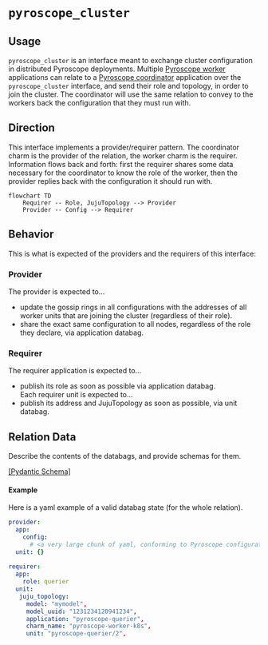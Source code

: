 # `pyroscope_cluster`

## Usage

`pyroscope_cluster` is an interface meant to exchange cluster configuration in distributed Pyroscope deployments.
Multiple [Pyroscope worker](https://github.com/canonical/pyroscope-k8s-operator/tree/main/worker) applications can relate to a [Pyroscope coordinator](https://github.com/canonical/pyroscope-k8s-operator/tree/main/coordinator) application over the `pyroscope_cluster` interface, and send their role and topology, in order to join the cluster.
The coordinator will use the same relation to convey to the workers back the configuration that they must run with.

## Direction

This interface implements a provider/requirer pattern. The coordinator charm is the provider of the relation, the worker charm is the requirer. Information flows back and forth: first the requirer shares some data necessary for the coordinator to know the role of the worker, then the provider replies back with the configuration it should run with. 

```mermaid
flowchart TD
    Requirer -- Role, JujuTopology --> Provider
    Provider -- Config --> Requirer
```

## Behavior

This is what is expected of the providers and the requirers of this interface:

### Provider
The provider is expected to...
- update the gossip rings in all configurations with the addresses of all worker units that are joining the cluster (regardless of their role).
- share the exact same configuration to all nodes, regardless of the role they declare, via application databag.

### Requirer
The requirer application is expected to...
- publish its role as soon as possible via application databag.  
Each requirer unit is expected to...
- publish its address and JujuTopology as soon as possible, via unit databag.

## Relation Data

Describe the contents of the databags, and provide schemas for them.

[\[Pydantic Schema\]](./schema.py)

#### Example
Here is a yaml example of a valid databag state (for the whole relation).
```yaml
provider:
  app: 
    config: 
      # <a very large chunk of yaml, conforming to Pyroscope configuration specification: https://grafana.com/docs/pyroscope/latest/configuration/#configure-pyroscope>
  unit: {}
  
requirer:
  app: 
    role: querier
  unit: 
   juju_topology: 
     model: "mymodel", 
     model_uuid: "1231234120941234", 
     application: "pyroscope-querier", 
     charm_name: "pyroscope-worker-k8s", 
     unit: "pyroscope-querier/2", 
```
